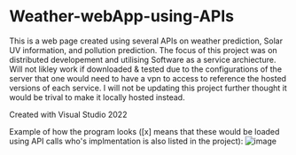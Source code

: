 # Weather-webApp-using-APIs
This is a web page created using several APIs on weather prediction, Solar UV information, and pollution prediction. 
The focus of this project was on distributed developement and utilising Software as a service archiecture.
Will not likley work if downloaded & tested due to the configurations of the server that one would need to have a vpn to access to reference the hosted versions of each service. I will not be updating this project further thought it would be trival to make it locally hosted instead.

Created with Visual Studio 2022

Example of how the program looks ([x] means that these would be loaded using API calls who's implmentation is also listed in the project):
![image](https://user-images.githubusercontent.com/90005561/190052774-0af65d90-ee88-4832-94bc-1622566dd71b.png)

